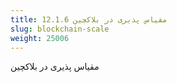 ```yaml
---
title: 12.1.6 مقیاس پذیری در بلاکچین
slug: blockchain-scale
weight: 25006
---
```

مقیاس پذیری در بلاکچین